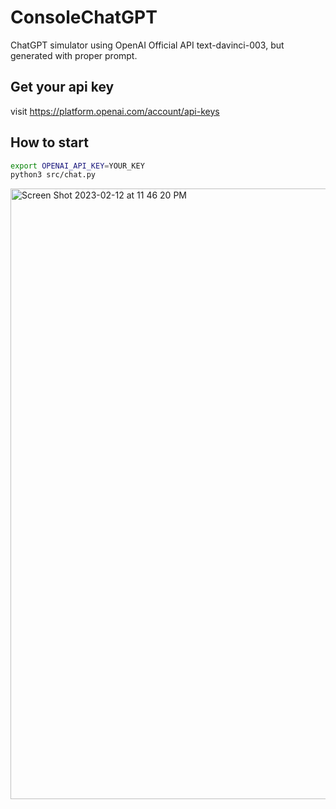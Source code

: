 # ConsoleChatGPT
ChatGPT simulator using OpenAI Official API text-davinci-003, but generated with proper prompt.

## Get your api key
visit https://platform.openai.com/account/api-keys

## How to start
```bash
export OPENAI_API_KEY=YOUR_KEY
python3 src/chat.py
```

<img width="977" alt="Screen Shot 2023-02-12 at 11 46 20 PM" src="https://user-images.githubusercontent.com/299962/218321278-e3fc3100-9b03-4eb7-a167-56e2ded766bb.png">
